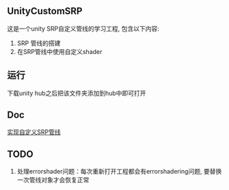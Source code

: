## UnityCustomSRP
这是一个unity SRP自定义管线的学习工程, 包含以下内容:
1. SRP 管线的搭建
2. 在SRP管线中使用自定义shader

## 运行
下载unity hub之后把该文件夹添加到hub中即可打开

## Doc
[实现自定义SRP管线](https://weak-rhinoceros-dab.notion.site/SRP-86a747b30fb04cd68070128a721538d1)

## TODO
1. 处理errorshader问题：每次重新打开工程都会有errorshadering问题, 要替换一次管线对象才会恢复正常